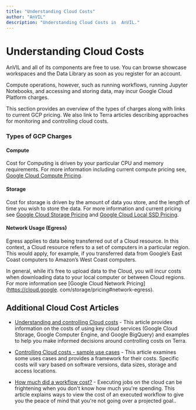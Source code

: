 ```yaml
---
title: "Understanding Cloud Costs"
author: "AnVIL"
description: "Understanding Cloud Costs in  AnVIL."
---
```


# Understanding Cloud Costs

AnVIL and all of its components are free to use. You can browse showcase workspaces and the Data Library as soon as you register for an account.

Compute operations, however, such as running workflows, running Jupyter Notebooks, and accessing and storing data, may incur Google Cloud Platform charges. 

This section provides an overview of the types of charges along with links to current GCP pricing. We also link to Terra articles describing approaches for monitoring and controlling cloud costs.

### Types of GCP Charges

#### Compute
Cost for Computing is driven by your particular CPU and memory requirements. For more information including current compute pricing see, [Google Cloud
Compute Pricing](https://cloud.google.com/compute/all-pricing#top_of_page).

#### Storage
Cost for storage is driven by the amount of data you store, and the length of time you wish to store the data.
For more information and current pricing see [Google Cloud Storage Pricing](https://cloud.google.com/storage/pricing#storage-pricing)
and [Google Cloud Local SSD Pricing](https://cloud.google.com/compute/all-pricing#localssdpricing).

#### Network Usage (Egress)
Egress applies to data being transferred out of a Cloud resource. In this context, a Cloud resource
refers to a set of computers in a particular region. This would apply, for example, if you transferred data from Google’s East Coast computers to Amazon’s West Coast computers.

In general, while it’s free to upload data to the Cloud, you will incur costs when downloading data to your local computer or between Cloud regions. For more information see [Google Cloud Network Pricing](https://cloud.google.
com/storage/pricing#network-egress).

## Additional Cloud Cost Articles

- [Understanding and controlling Cloud costs](https://support.terra.bio/hc/en-us/articles/360029748111-Understanding-and-controlling-Cloud-costs) - This article provides information on the costs of using key cloud services (Google Cloud Storage, Google Computer Engine, and Google BigQuery) and examples to help you make informed decisions around controlling costs on Terra.

- [Controlling Cloud costs - sample use cases](https://support.terra.bio/hc/en-us/articles/360029772212-Controlling-Cloud-costs-sample-use-cases) - This article examines some uses cases and provides a framework for their costs. Specific costs will vary based on software versions, data sizes, storage and access locations. 

- [How much did a workflow cost?](https://support.terra.bio/hc/en-us/articles/360037862771-How-much-did-a-workflow-cost) - Executing jobs on the cloud can be frightening when you don't know how much you're spending. This article explains ways to view the cost of an executed workflow to give you the peace of mind that you're not going over a projected goal.. 

